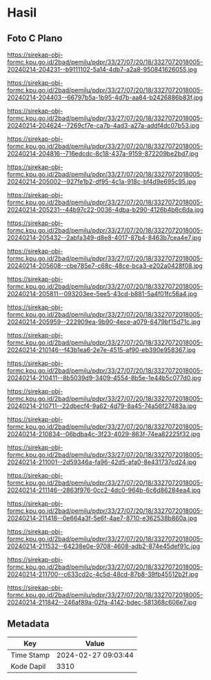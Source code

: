# Hasil

## Foto C Plano

https://sirekap-obj-formc.kpu.go.id/2bad/pemilu/pdpr/33/27/07/20/18/3327072018005-20240214-204231--b9111102-5a14-4db7-a2a8-950841626055.jpg

https://sirekap-obj-formc.kpu.go.id/2bad/pemilu/pdpr/33/27/07/20/18/3327072018005-20240214-204403--66797b5a-1b95-4d7b-aa84-b2426886b83f.jpg

https://sirekap-obj-formc.kpu.go.id/2bad/pemilu/pdpr/33/27/07/20/18/3327072018005-20240214-204624--7269cf7e-ca7b-4ad3-a27a-addf4dc07b53.jpg

https://sirekap-obj-formc.kpu.go.id/2bad/pemilu/pdpr/33/27/07/20/18/3327072018005-20240214-204816--716edcdc-8c18-437a-9159-872209be2bd7.jpg

https://sirekap-obj-formc.kpu.go.id/2bad/pemilu/pdpr/33/27/07/20/18/3327072018005-20240214-205002--927fe1b2-df95-4c1a-918c-bf4d9e695c95.jpg

https://sirekap-obj-formc.kpu.go.id/2bad/pemilu/pdpr/33/27/07/20/18/3327072018005-20240214-205231--44b97c22-0036-4dba-b290-4126b4b6c6da.jpg

https://sirekap-obj-formc.kpu.go.id/2bad/pemilu/pdpr/33/27/07/20/18/3327072018005-20240214-205432--2abfa349-d8e8-4017-87b4-8463b7cea4e7.jpg

https://sirekap-obj-formc.kpu.go.id/2bad/pemilu/pdpr/33/27/07/20/18/3327072018005-20240214-205608--cbe785e7-c68c-48ce-bca3-e202a0428f08.jpg

https://sirekap-obj-formc.kpu.go.id/2bad/pemilu/pdpr/33/27/07/20/18/3327072018005-20240214-205811--093203ee-5ee5-43cd-b881-5a4f01fc56a4.jpg

https://sirekap-obj-formc.kpu.go.id/2bad/pemilu/pdpr/33/27/07/20/18/3327072018005-20240214-205959--222909ea-9b90-4ece-a079-6479bf15d71c.jpg

https://sirekap-obj-formc.kpu.go.id/2bad/pemilu/pdpr/33/27/07/20/18/3327072018005-20240214-210146--f43b1ea6-2e7e-4515-af90-eb390e958367.jpg

https://sirekap-obj-formc.kpu.go.id/2bad/pemilu/pdpr/33/27/07/20/18/3327072018005-20240214-210411--8b5039d9-3409-4554-8b5e-1e44b5c077d0.jpg

https://sirekap-obj-formc.kpu.go.id/2bad/pemilu/pdpr/33/27/07/20/18/3327072018005-20240214-210711--22dbecf4-9a62-4d79-8a45-74a56f27483a.jpg

https://sirekap-obj-formc.kpu.go.id/2bad/pemilu/pdpr/33/27/07/20/18/3327072018005-20240214-210834--06bdba4c-3f23-4029-863f-74ea82225f32.jpg

https://sirekap-obj-formc.kpu.go.id/2bad/pemilu/pdpr/33/27/07/20/18/3327072018005-20240214-211001--2d59346a-fa96-42d5-afa0-8e431737cd24.jpg

https://sirekap-obj-formc.kpu.go.id/2bad/pemilu/pdpr/33/27/07/20/18/3327072018005-20240214-211146--2863f976-0cc2-4dc0-964b-6c6d86284ea4.jpg

https://sirekap-obj-formc.kpu.go.id/2bad/pemilu/pdpr/33/27/07/20/18/3327072018005-20240214-211418--0e664a3f-5e6f-4ae7-8710-e362538b860a.jpg

https://sirekap-obj-formc.kpu.go.id/2bad/pemilu/pdpr/33/27/07/20/18/3327072018005-20240214-211532--64238e0e-9708-4608-adb2-874e45def91c.jpg

https://sirekap-obj-formc.kpu.go.id/2bad/pemilu/pdpr/33/27/07/20/18/3327072018005-20240214-211700--c633cd2c-4c5d-48cd-87b8-39fb45512b2f.jpg

https://sirekap-obj-formc.kpu.go.id/2bad/pemilu/pdpr/33/27/07/20/18/3327072018005-20240214-211842--246af89a-02fa-4142-bdec-581368c606e7.jpg


## Metadata

| Key        | Value               |
| ---------- | ------------------- |
| Time Stamp | 2024-02-27 09:03:44 |
| Kode Dapil | 3310                |



